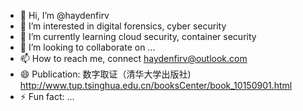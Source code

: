 - 👋 Hi, I’m @haydenfirv
- 👀 I’m interested in digital forensics, cyber security
- 🌱 I’m currently learning cloud security, container security
- 💞️ I’m looking to collaborate on ...
- 📫 How to reach me, connect haydenfirv@outlook.com
- 😄 Publication: 数字取证（清华大学出版社) http://www.tup.tsinghua.edu.cn/booksCenter/book_10150901.html
- ⚡ Fun fact: ...

<!---
haydenfirv/haydenfirv is a ✨ special ✨ repository because its `README.md` (this file) appears on your GitHub profile.
You can click the Preview link to take a look at your changes.
--->
